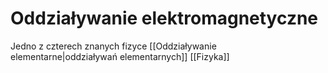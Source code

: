 # Oddziaływanie elektromagnetyczne
Jedno z czterech znanych fizyce [[Oddziaływanie elementarne|oddziaływań elementarnych]]
[[Fizyka]]